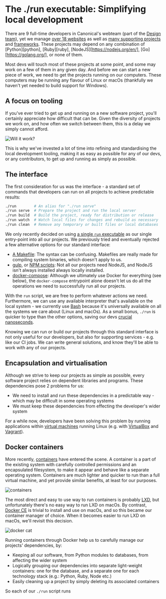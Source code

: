 # The ./run executable: Simplifying local development

There are 9 full-time developers in Canonical's webteam (part of the [Design team][team]), yet we manage [over 18 websites][sites-blog] as well as [many supporting projects][gh-webteam] and [frameworks][vf]. These projects may depend on any combination of [Python][python], [Ruby][ruby], [NodeJS][https://nodejs.org/en/], [Go][https://golang.org/], or none of them.

Most devs will touch most of these projects at some point, and some may work on a few of them in any given day. And before we can start a new piece of work, we need to get the projects running on our computers. These computers may be running any flavour of Linux or macOs (thankfully we haven't yet needed to build support for Windows).

## A focus on tooling

If you've ever tried to get up and running on a new software project, you'll certainly appreciate how difficult that can be. Given the diversity of projects we work on, and how often we switch between them, this is a delay we simply cannot afford.

![Will it work?](https://imgs.xkcd.com/comics/will_it_work_2x.png)

This is why we've invested a lot of time into refining and standardising the local development tooling, making it as easy as possible for any of our devs, or any contributors, to get up and running as simply as possible.

## The interface

The first consideration for us was the interface - a standard set of commands that developers can run on all projects to achieve predictable results:

``` bash
./run        # An alias for "./run serve"
./run serve  # Prepare the project and run the local server
./run build  # Build the project, ready for distribution or release
./run watch  # Watch local files for changes and rebuild as necessary
./run clean  # Remove any temporary or built files or local databases
```

We only recently decided on using [a single `run` executable][run-script] as our single entry-point into all our projects. We previously tried and eventually rejected a few alternative options for our standard interface:

- [A Makefile][makefile]: The syntax can be confusing. Makefiles are really made for compiling system binaries, which doesn't apply to us.
- [gulp][gulp], or [NPM scripts][npm-scripts]: Not all our projects need NodeJS, and NodeJS isn't always installed always locally installed.
- [docker-compose][docker-compose]: Although we ultimately use Docker for everything (see below), the `docker-compose` entrypoint alone doesn't let us do all the operations we need to successfully run all our projects.

With the `run` script, we are free to perform whatever actions we need. Furthermore, we can use any available interpreter that's available on the local system - we currently use [Bash][bash] because it's universally available on all the systems we care about (Linux and macOs). As a small bonus, `./run` is quicker to type than the other options, saving our devs [crucial nanoseconds][nanoseconds].

Knowing we can run or build our projects through this standard interface is not only useful for our developers, but also for supporting services - e.g. like our CI jobs. We can write general solutions, and know they'll be able to work with any of our projects.

## Encapsulation and virtualisation

Although we strive to keep our projects as simple as possible, every software project relies on dependent libraries and programs. These dependencies pose 2 problems for us:

- We need to install and run these dependencies in a predictable way - which may be difficult in some operating systems
- We must keep these dependencies from effecting the developer's wider system

For a while now, developers have been solving this problem by running applications within [virtual machines][vms] running Linux (e.g. with [VirtualBox][vb] and [Vagrant][vagrant]).

## Docker containers

More recently, [containers][lxc] have entered the scene. A container is a part of the existing system with carefully controlled permissions and an encapsulated filesystem, to make it appear and behave like a separate operating system. Containers are much lighter and quicker to run than a full virtual machine, and yet provide similar benefits, at least for our purposes.

![containers](https://assets.ubuntu.com/v1/f581fd89-containers.png)

The most direct and easy to use way to run containers is probably [LXD][lxd], but unfortunately there's no easy way to run LXD on macOs. By contrast, [Docker CE][docker-ce] is trivial to install and use on macOs, and so this became our container manager of choice. When it becomes easier to run LXD on macOs, we'll revisit this decision.

![docker cat](https://assets.ubuntu.com/v1/52a306c7-docker-cat.png)

Running containers through Docker help us to carefully manage our projects' dependencies, by:

- Keeping all our software, from Python modules to databases, from affecting the wider system
- Logically grouping our dependencies into separate light-weight containers: one for the database, and a separate one for each technology stack (e.g.: Python, Ruby, Node etc.)
- Easily cleaning up a project by simply deleting its associated containers

So each of our `./run` script runs

[team]: https://design.canonical.com/team "The design team at Canonical"
[sites-blog]: https://design.canonical.com/?p=40483 "Our open source websites | Ubuntu Design blog"
[gh-webteam]: https://github.com/canonical-webteam/ "Our GitHub organisation: Canonical Webteam"
[vf]: https://github.com/vanilla-framework/ "Our GitHub organisation: Vanilla Framework"
[run-script]: https://github.com/nottrobin/practices/blob/run-script/local-development/the-run-script.md "Webteam practices: The run script"
[makefile]: https://en.wikipedia.org/wiki/Makefile "Wikipedia: Makefile"
[gulp]: http://gulpjs.com/ "GulpJS"
[docker-compose]: https://docs.docker.com/compose/ "Docker compose"
[bash]: https://en.wikipedia.org/wiki/Bash_(Unix_shell) "Wikipedia: Bash (Unix shell)"
[npm-scripts]: https://docs.npmjs.com/cli/run-script "NPM: The run-script command"
[nanoseconds]: https://www.youtube.com/watch?v=JEpsKnWZrJ8 "Admiral Grace Hopper on nanoseconds"
[vagrant]: https://www.vagrantup.com/ "Vagrant: Scripting virtualisation for development"
[lxc]: https://linuxcontainers.org/ "Linux containers"
[vb]: https://www.virtualbox.org/ "VirtualBox"
[vms]: https://en.wikipedia.org/wiki/Virtual_machine "Wikipedia: Virtual machine"
[lxd]: https://linuxcontainers.org/lxd/getting-started-cli/ "Getting started with LXD: A container hypervisor and a new user experience for LXC"
[docker-ce]: https://www.docker.com/community-edition "Docker Community Edition"
